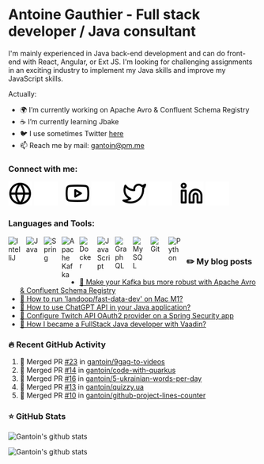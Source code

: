 # Antoine Gauthier - Full stack developer / Java consultant

I'm mainly experienced in Java back-end development and can do front-end with React, Angular, or Ext JS. I'm looking for challenging assignments in an exciting industry to implement my Java skills and improve my JavaScript skills.

Actually:

- 🌍 I’m currently working on Apache Avro & Confluent Schema Registry
- ☕️ I’m currently learning Jbake
- 🐦 I use sometimes Twitter [here](https://twitter.com/gant0in)
- 📫 Reach me by mail: [gantoin@pm.me](mailto:gantoin@pm.me)


### Connect with me:

[![img_contact](./img/globe-light.svg)](https://gantoin.github.io#gh-light-mode-only)
[![img_contact](./img/globe-dark.svg)](https://gantoin.github.io#gh-dark-mode-only)
&nbsp;&nbsp;
[![img_contact](./img/youtube-light.svg)](https://www.youtube.com/channel/UCRj2b3SVmPRRG5X5psJ8nrw#gh-light-mode-only)
[![img_contact](./img/youtube-dark.svg)](https://www.youtube.com/channel/UCRj2b3SVmPRRG5X5psJ8nrw#gh-dark-mode-only)
&nbsp;&nbsp;
[![img_contact](./img/twitter-light.svg)](https://twitter.com/gant0in#gh-light-mode-only)
[![img_contact](./img/twitter-dark.svg)](https://twitter.com/gant0in#gh-dark-mode-only)
&nbsp;&nbsp;
[![img_contact](./img/linkedin-light.svg)](https://www.linkedin.com/in/antoine-gauthier-767218a9#gh-light-mode-only)
[![img_contact](./img/linkedin-dark.svg)](https://www.linkedin.com/in/antoine-gauthier-767218a9#gh-dark-mode-only)

### Languages and Tools:

<img align="left" alt="IntelliJ" width="26px" src="https://cdn.jsdelivr.net/gh/devicons/devicon/icons/intellij/intellij-original.svg" style="padding-right:10px;" />

<img align="left" alt="Java" width="26px" src="https://cdn.jsdelivr.net/gh/devicons/devicon/icons/java/java-original.svg" style="padding-right:10px;" />
<img align="left" alt="Spring" width="26px" src="https://cdn.jsdelivr.net/gh/devicons/devicon/icons/spring/spring-original.svg" style="padding-right:10px;" />
<img align="left" alt="Apache Kafka" width="26px" src="https://cdn.jsdelivr.net/gh/devicons/devicon/icons/apachekafka/apachekafka-original.svg" style="padding-right:10px;" />
<img align="left" alt="Docker" width="26px" src="https://cdn.jsdelivr.net/gh/devicons/devicon/icons/docker/docker-plain.svg" style="padding-right:10px;" />
<img align="left" alt="JavaScript" width="26px" src="https://cdn.jsdelivr.net/gh/devicons/devicon/icons/javascript/javascript-original.svg" style="padding-right:10px;" />
<img align="left" alt="GraphQL" width="26px" src="https://cdn.jsdelivr.net/gh/devicons/devicon/icons/graphql/graphql-plain.svg" style="padding-right:10px;" />
<img align="left" alt="MySQL" width="26px" src="https://cdn.jsdelivr.net/gh/devicons/devicon/icons/mysql/mysql-original.svg" style="padding-right:10px;" />
<img align="left" alt="Git" width="26px" src="https://cdn.jsdelivr.net/gh/devicons/devicon/icons/git/git-original.svg" style="padding-right:10px;" />
<img align="left" alt="Python" width="26px" src="https://cdn.jsdelivr.net/gh/devicons/devicon/icons/python/python-original.svg" style="padding-right:10px;" />

<br />

### ✏️ My blog posts

<!-- BLOG-POST-LIST:START -->
- [🚌 Make your Kafka bus more robust with Apache Avro &amp; Confluent Schema Registry](https://gantoin.github.io//blog/2023/7d0dd6a8a41688208218958ef9cc9b8d.html)
- [🐳 How to run &#39;landoop/fast-data-dev&#39; on Mac M1?](https://gantoin.github.io//blog/2023/9f370fd846eeeec332932ceb23c5849e.html)
- [🤖 How to use ChatGPT API in your Java application?](https://gantoin.github.io//blog/2023/190684c344bb70e5c5f9f2339c7be6ed.html)
- [📌 Configure Twitch API OAuth2 provider on a Spring Security app](https://gantoin.github.io//blog/2023/b8ac42b8bc2daeddf90278569b07b93b.html)
- [💭 How I became a FullStack Java developer with Vaadin?](https://gantoin.github.io//blog/2023/8f3c78932057d730b351c17b79770e8c.html)
<!-- BLOG-POST-LIST:END -->

### 🔥 Recent GitHub Activity
<!--START_SECTION:activity-->
1. 🎉 Merged PR [#23](https://github.com/gantoin/9gag-to-videos/pull/23) in [gantoin/9gag-to-videos](https://github.com/gantoin/9gag-to-videos)
2. 🎉 Merged PR [#14](https://github.com/gantoin/code-with-quarkus/pull/14) in [gantoin/code-with-quarkus](https://github.com/gantoin/code-with-quarkus)
3. 🎉 Merged PR [#16](https://github.com/gantoin/5-ukrainian-words-per-day/pull/16) in [gantoin/5-ukrainian-words-per-day](https://github.com/gantoin/5-ukrainian-words-per-day)
4. 🎉 Merged PR [#13](https://github.com/gantoin/quizzy.ua/pull/13) in [gantoin/quizzy.ua](https://github.com/gantoin/quizzy.ua)
5. 🎉 Merged PR [#10](https://github.com/gantoin/github-project-lines-counter/pull/10) in [gantoin/github-project-lines-counter](https://github.com/gantoin/github-project-lines-counter)
<!--END_SECTION:activity-->

### ⭐ GitHub Stats

![Gantoin's github stats](https://github-readme-stats.vercel.app/api?username=gantoin&show_icons=true&theme=dark)

![Gantoin's github stats](https://github-readme-stats.vercel.app/api/top-langs/?username=gantoin&layout=compact&theme=dark)

